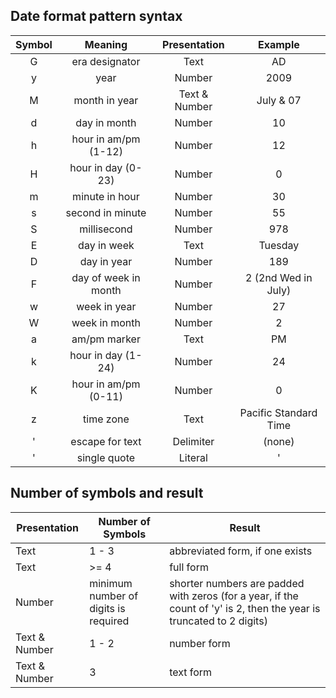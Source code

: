 ## Date format pattern syntax

| Symbol |        Meaning       |    Presentation   |        Example        |
|:------:|:--------------------:|:-----------------:|:---------------------:|
| G      | era designator       | Text              | AD                    |
| y      | year                 | Number            | 2009                  |
| M      | month in year        | Text &amp; Number | July &amp; 07         |
| d      | day in month         | Number            | 10                    |
| h      | hour in am/pm (1-12) | Number            | 12                    |
| H      | hour in day (0-23)   | Number            | 0                     |
| m      | minute in hour       | Number            | 30                    |
| s      | second in minute     | Number            | 55                    |
| S      | millisecond          | Number            | 978                   |
| E      | day in week          | Text              | Tuesday               |
| D      | day in year          | Number            | 189                   |
| F      | day of week in month | Number            | 2 (2nd Wed in July)   |
| w      | week in year         | Number            | 27                    |
| W      | week in month        | Number            | 2                     |
| a      | am/pm marker         | Text              | PM                    |
| k      | hour in day (1-24)   | Number            | 24                    |
| K      | hour in am/pm (0-11) | Number            | 0                     |
| z      | time zone            | Text              | Pacific Standard Time |
| '      | escape for text      | Delimiter         | (none)                |
| '      | single quote         | Literal           | '                     |

## Number of symbols and result

| Presentation      | Number of Symbols                    | Result                                                                                                               |
|-------------------|--------------------------------------|----------------------------------------------------------------------------------------------------------------------|
| Text              | 1 - 3                                | abbreviated form, if one exists                                                                                      |
| Text              | &gt;= 4                              | full form                                                                                                            |
| Number            | minimum number of digits is required | shorter numbers are padded with zeros (for a year, if the count of 'y' is 2, then the year is truncated to 2 digits) |
| Text &amp; Number | 1 - 2                                | number form                                                                                                          |
| Text &amp; Number | 3                                    | text form                                                                                                            |

